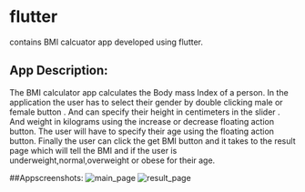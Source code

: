 # flutter
contains BMI calcuator app developed using flutter.

## App Description:
The BMI calculator app calculates the Body mass Index of a person.
In the application the user has to select their gender by double clicking male or female button .
And can specify their height in centimeters in the slider . 
And weight in kilograms using the increase or decrease floating action button.
The user will have to specify their age using the floating action button.
Finally the user can click the get BMI button and it takes to the result page which will tell the BMI and if the user is underweight,normal,overweight or obese for their age.

##Appscreenshots:
![main_page](https://user-images.githubusercontent.com/67912824/116354851-a1122580-a816-11eb-9478-76711e32c67d.PNG)
![result_page](https://user-images.githubusercontent.com/67912824/116354858-a2435280-a816-11eb-827b-054073bb7913.PNG)
